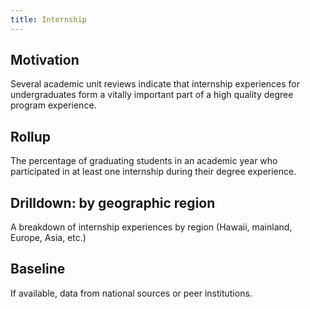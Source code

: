 ```yaml
---
title: Internship
---
```


## Motivation

Several academic unit reviews indicate that internship experiences for undergraduates form a vitally important part of a high quality degree program experience.

## Rollup

The percentage of graduating students in an academic year who participated in at least one internship during their degree experience.

## Drilldown: by geographic region

A breakdown of internship experiences by region (Hawaii, mainland, Europe, Asia, etc.)

## Baseline

If available, data from national sources or peer institutions.